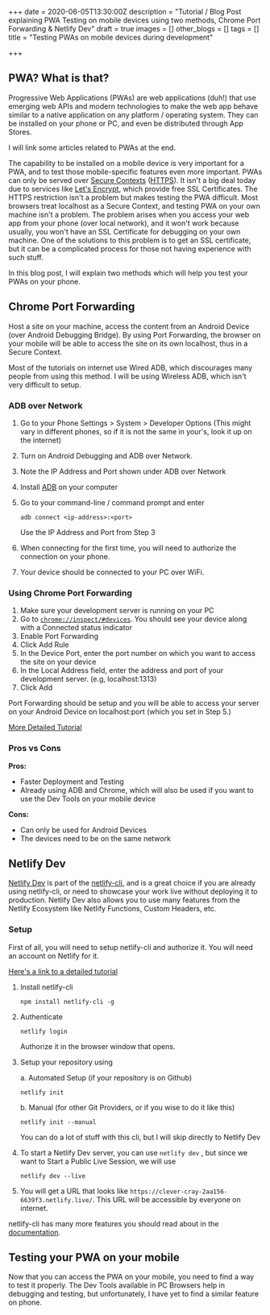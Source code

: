 +++
date = 2020-06-05T13:30:00Z
description = "Tutorial / Blog Post explaining PWA Testing on mobile devices using two methods, Chrome Port Forwarding & Netlify Dev"
draft = true
images = []
other_blogs = []
tags = []
title = "Testing PWAs on mobile devices during development"

+++
## PWA? What is that?

Progressive Web Applications (PWAs) are web applications (duh!) that use emerging web APIs and modern technologies to make the web app behave similar to a native application on any platform / operating system. They can be installed on your phone or PC, and even be distributed through App Stores.

I will link some articles related to PWAs at the end.

The capability to be installed on a mobile device is very important for a PWA, and to test those mobile-specific features even more important. PWAs can only be served over [Secure Contexts](https://developer.mozilla.org/en-US/docs/Web/Security/Secure_Contexts) ([HTTPS](https://developer.mozilla.org/en-US/docs/Glossary/HTTPS)). It isn't a big deal today due to services like [Let's Encrypt](https://letsencrypt.org/), which provide free SSL Certificates. The HTTPS restriction isn't a problem but makes testing the PWA difficult. Most browsers treat localhost as a Secure Context, and testing PWA on your own machine isn't a problem. The problem arises when you access your web app from your phone (over local network), and it won't work because usually, you won't have an SSL Certificate for debugging on your own machine. One of the solutions to this problem is to get an SSL certificate, but it can be a complicated process for those not having experience with such stuff.

In this blog post, I will explain two methods which will help you test your PWAs on your phone.

## Chrome Port Forwarding

Host a site on your machine, access the content from an Android Device (over Android Debugging Bridge). By using Port Forwarding, the browser on your mobile will be able to access the site on its own localhost, thus in a Secure Context.

Most of the tutorials on internet use Wired ADB, which discourages many people from using this method. I will be using Wireless ADB, which isn't very difficult to setup.

### ADB over Network

1. Go to your Phone Settings > System > Developer Options (This might vary in different phones, so if it is not the same in your's, look it up on the internet)
2. Turn on Android Debugging and ADB over Network.
3. Note the IP Address and Port shown under ADB over Network
4. Install [ADB]() on your computer
5. Go to your command-line / command prompt and enter

       adb connect <ip-address>:<port>

   Use the IP Address and Port from Step 3
6. When connecting for the first time, you will need to authorize the connection on your phone.
7. Your device should be connected to your PC over WiFi.

### Using Chrome Port Forwarding

1. Make sure your development server is running on your PC
2. Go to [`chrome://inspect/#devices`](chrome://inspect/#devices). You should see your device along with a Connected status indicator
3. Enable Port Forwarding
4. Click Add Rule
5. In the Device Port, enter the port number on which you want to access the site on your device
6. In the Local Address field, enter the address and port of your development server. (e.g, localhost:1313)
7. Click Add

Port Forwarding should be setup and you will be able to access your server on your Android Device on localhost:port (which you set in Step 5.)

[More Detailed Tutorial](https://developers.google.com/web/tools/chrome-devtools/remote-debugging/local-server)

### Pros vs Cons

**Pros:**

* Faster Deployment and Testing
* Already using ADB and Chrome, which will also be used if you want to use the Dev Tools on your mobile device

**Cons:**

* Can only be used for Android Devices
* The devices need to be on the same network

## Netlify Dev

[Netlify Dev](https://www.netlify.com/products/dev/) is part of the [netlify-cli](https://docs.netlify.com/cli/get-started), and is a great choice if you are already using netlify-cli, or need to showcase your work live without deploying it to production. Netlify Dev also allows you to use many features from the Netlify Ecosystem like Netlify Functions, Custom Headers, etc.

### Setup

First of all, you will need to setup netlify-cli and authorize it. You will need an account on Netlify for it.

[Here's a link to a detailed tutorial]()

1. Install netlify-cli

       npm install netlify-cli -g
2. Authenticate

       netlify login

   Authorize it in the browser window that opens.
3. Setup your repository using

   a. Automated Setup (if your repository is on Github)

       netlify init

   b. Manual (for other Git Providers, or if you wise to do it like this)

       netlify init --manual

   You can do a lot of stuff with this cli, but I will skip directly to Netlify Dev
4. To start a Netlify Dev server, you can use `netlify dev` , but since we want to Start a Public Live Session, we will use

       netlify dev --live
5. You will get a URL that looks like `https://clever-cray-2aa156-6639f3.netlify.live/`. This URL will be accessible by everyone on internet.

netlify-cli has many more features you should read about in the [documentation](https://docs.netlify.com/cli/get-started/#netlify-dev).

## Testing your PWA on your mobile

Now that you can access the PWA on your mobile, you need to find a way to test it properly. The Dev Tools available in PC Browsers help in debugging and testing, but unfortunately, I have yet to find a similar feature on phone. 